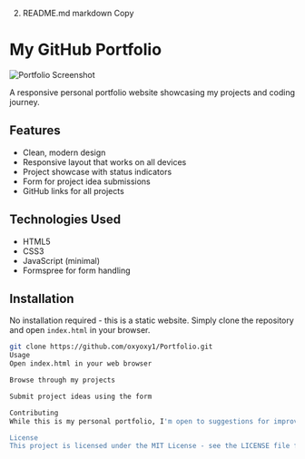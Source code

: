 2. README.md
markdown
Copy
# My GitHub Portfolio

![Portfolio Screenshot](screenshot.png)

A responsive personal portfolio website showcasing my projects and coding journey.

## Features
- Clean, modern design
- Responsive layout that works on all devices
- Project showcase with status indicators
- Form for project idea submissions
- GitHub links for all projects

## Technologies Used
- HTML5
- CSS3
- JavaScript (minimal)
- Formspree for form handling

## Installation
No installation required - this is a static website. Simply clone the repository and open `index.html` in your browser.

```bash
git clone https://github.com/oxyoxy1/Portfolio.git
Usage
Open index.html in your web browser

Browse through my projects

Submit project ideas using the form

Contributing
While this is my personal portfolio, I'm open to suggestions for improvements. Feel free to fork the repository and submit pull requests.

License
This project is licensed under the MIT License - see the LICENSE file for details.